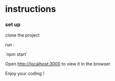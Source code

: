 # instructions
### set up 
<p>clone the project</p>
<p>run : </p> 
`npm start`

Open [http://localhost:3000](http://localhost:3000) to view it in the browser

<p>Enjoy your coding !</p>




